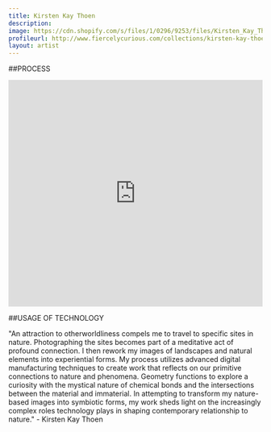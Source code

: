 ```yaml
---
title: Kirsten Kay Thoen
description: 
image: https://cdn.shopify.com/s/files/1/0296/9253/files/Kirsten_Kay_Thoen_Fog_Field_Prism_1024x1024.jpg?8318348542391409460
profileurl: http://www.fiercelycurious.com/collections/kirsten-kay-thoen
layout: artist
---
```

##PROCESS

<iframe width="100%" height="450px" src="https://www.youtube.com/embed/6cb8PDaSJvI" frameborder="0" allowfullscreen></iframe>

##USAGE OF TECHNOLOGY

"An attraction to otherworldliness compels me to travel to specific sites in nature.  Photographing the sites becomes part of a meditative act of profound connection.  I then rework my images of landscapes and natural elements into experiential forms.  My process utilizes advanced digital manufacturing techniques to create work that reflects on our primitive connections to nature and phenomena.  Geometry functions to explore a curiosity with the mystical nature of chemical bonds and the intersections between the material and immaterial. In attempting to transform my nature-based images into symbiotic forms, my work sheds light on the increasingly complex roles technology plays in shaping contemporary relationship to nature." - Kirsten Kay Thoen
